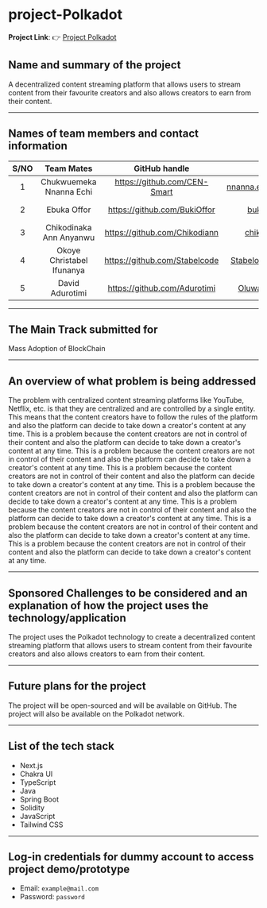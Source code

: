 # project-Polkadot

**Project Link**: 👉 [Project Polkadot](https://project-polkadot-snowy.vercel.app/)

## Name and summary of the project

A decentralized content streaming platform that allows users to stream content from their favourite creators and also allows creators to earn from their content.

---

## Names of team members and contact information

<!-- Tables -->

| S/NO |       Team Mates        |          GitHub handle          |              Email              |         Role         |
| :--: | :---------------------: | :-----------------------------: | :-----------------------------: | :------------------: |
|  1   | Chukwuemeka Nnanna Echi | <https://github.com/CEN-Smart>  | <nnanna.echi018@uniport.edu.ng> |  FrontEnd Developer  |
|  2   |       Ebuka Offor       | <https://github.com/BukiOffor>  |     <buki.offor@gmail.com>      | Blockchain Developer |
|  3   | Chikodinaka Ann Anyanwu | <https://github.com/Chikodiann> |     <chikodiann@gmail.com>      |  BackEnd Developer   |
|  4   |Okoye Christabel Ifunanya| <https://github.com/Stabelcode> | <Stabelokoye500@outlook.com>    |  Software Tester     |
|  5   | David Adurotimi         | <https://github.com/Adurotimi>  |     <Oluwadavid55@gmail.com>    |  UI/UX Designer      |

---

## The Main Track submitted for

Mass Adoption of BlockChain

---

## An overview of what problem is being addressed

The problem with centralized content streaming platforms like YouTube, Netflix, etc. is that they are centralized and are controlled by a single entity. This means that the content creators have to follow the rules of the platform and also the platform can decide to take down a creator's content at any time. This is a problem because the content creators are not in control of their content and also the platform can decide to take down a creator's content at any time. This is a problem because the content creators are not in control of their content and also the platform can decide to take down a creator's content at any time. This is a problem because the content creators are not in control of their content and also the platform can decide to take down a creator's content at any time. This is a problem because the content creators are not in control of their content and also the platform can decide to take down a creator's content at any time. This is a problem because the content creators are not in control of their content and also the platform can decide to take down a creator's content at any time. This is a problem because the content creators are not in control of their content and also the platform can decide to take down a creator's content at any time. This is a problem because the content creators are not in control of their content and also the platform can decide to take down a creator's content at any time.

---

## Sponsored Challenges to be considered and an explanation of how the project uses the technology/application

The project uses the Polkadot technology to create a decentralized content streaming platform that allows users to stream content from their favourite creators and also allows creators to earn from their content.

---

## Future plans for the project

The project will be open-sourced and will be available on GitHub. The project will also be available on the Polkadot network.

---

## List of the tech stack

- Next.js
- Chakra UI
- TypeScript
- Java
- Spring Boot
- Solidity
- JavaScript
- Tailwind CSS

---

## Log-in credentials for dummy account to access project demo/prototype

- Email: `example@mail.com`
- Password: `password`
